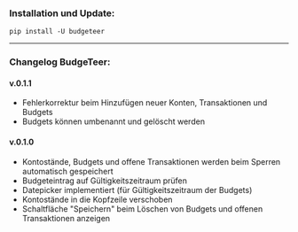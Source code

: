 ### Installation und Update:

`pip install -U budgeteer`

---

### Changelog BudgeTeer:

#### v.0.1.1
- Fehlerkorrektur beim Hinzufügen neuer Konten, Transaktionen und Budgets
- Budgets können umbenannt und gelöscht werden

#### v.0.1.0
- Kontostände, Budgets und offene Transaktionen werden beim Sperren automatisch gespeichert
- Budgeteintrag auf Gültigkeitszeitraum prüfen
- Datepicker implementiert (für Gültigkeitszeitraum der Budgets)
- Kontostände in die Kopfzeile verschoben
- Schaltfläche "Speichern" beim Löschen von Budgets und offenen Transaktionen anzeigen
